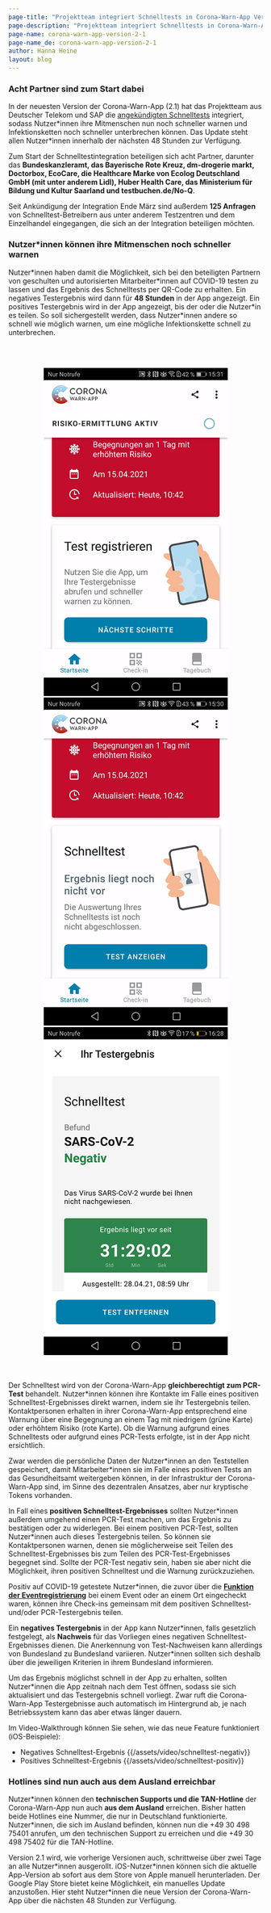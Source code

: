 ```yaml
---
page-title: "Projektteam integriert Schnelltests in Corona-Warn-App Version 2.1"
page-description: "Projektteam integriert Schnelltests in Corona-Warn-App Version 2.1"
page-name: corona-warn-app-version-2-1
page-name_de: corona-warn-app-version-2-1
author: Hanna Heine
layout: blog
---
```


### Acht Partner sind zum Start dabei 

In der neuesten Version der Corona-Warn-App (2.1) hat das Projektteam aus Deutscher Telekom und SAP die [angekündigten Schnelltests](https://www.coronawarn.app/de/blog/2021-03-31-corona-warn-app-test-integration/) integriert, sodass Nutzer\*innen ihre Mitmenschen nun noch schneller warnen und Infektionsketten noch schneller unterbrechen können. Das Update steht allen Nutzer\*innen innerhalb der nächsten 48 Stunden zur Verfügung. 

<!-- overview -->

Zum Start der Schnelltestintegration beteiligen sich acht Partner, darunter das **Bundeskanzleramt, das Bayerische Rote Kreuz, dm-drogerie markt, Doctorbox, EcoCare, die Healthcare Marke von Ecolog Deutschland GmbH (mit unter anderem Lidl), Huber Health Care, das Ministerium für Bildung und Kultur Saarland und testbuchen.de/No-Q**.  

Seit Ankündigung der Integration Ende März sind außerdem **125 Anfragen** von Schnelltest-Betreibern aus unter anderem Testzentren und dem Einzelhandel eingegangen, die sich an der Integration beteiligen möchten.

### Nutzer\*innen können ihre Mitmenschen noch schneller warnen

Nutzer\*innen haben damit die Möglichkeit, sich bei den beteiligten Partnern von geschulten und autorisierten Mitarbeiter*innen auf COVID-19 testen zu lassen und das Ergebnis des Schnelltests per QR-Code zu erhalten. Ein negatives Testergebnis wird dann für **48 Stunden** in der App angezeigt. Ein positives Testergebnis wird in der App angezeigt, bis der oder die Nutzer\*in es teilen. So soll sichergestellt werden, dass Nutzer\*innen andere so schnell wie möglich warnen, um eine mögliche Infektionskette schnell zu unterbrechen. 

<br></br>
<center> <img src="./schnelltest-registrieren.png" title="Schnelltest Registrieren" style="align: center"> <img src="./schnelltest-anzeigen.png" title="Schnelltest Anzeigen" style="align: center"> <img src="./schnelltest-negativ.png" title="Schnelltest-Ergebnis" style="align: center"></center>
<br></br>

Der Schnelltest wird von der Corona-Warn-App **gleichberechtigt zum PCR-Test** behandelt. Nutzer*innen können ihre Kontakte im Falle eines positiven Schnelltest-Ergebnisses direkt warnen, indem sie ihr Testergebnis teilen. Kontaktpersonen erhalten in ihrer Corona-Warn-App entsprechend eine Warnung über eine Begegnung an einem Tag mit niedrigem (grüne Karte) oder erhöhtem Risiko (rote Karte). Ob die Warnung aufgrund eines Schnelltests oder aufgrund eines PCR-Tests erfolgte, ist in der App nicht ersichtlich. 

Zwar werden die persönliche Daten der Nutzer\*innen an den Teststellen gespeichert, damit Mitarbeiter*innen sie im Falle eines positiven Tests an das Gesundheitsamt weitergeben können, in der Infrastruktur der Corona-Warn-App sind, im Sinne des dezentralen Ansatzes, aber nur kryptische Tokens vorhanden.

In Fall eines **positiven Schnelltest-Ergebnisses** sollten Nutzer\*innen außerdem umgehend einen PCR-Test machen, um das Ergebnis zu bestätigen oder zu widerlegen. Bei einem positiven PCR-Test, sollten Nutzer*innen auch dieses Testergebnis teilen. So können sie Kontaktpersonen warnen, denen sie möglicherweise seit Teilen des Schnelltest-Ergebnisses bis zum Teilen des PCR-Test-Ergebnisses begegnet sind. Sollte der PCR-Test negativ sein, haben sie aber nicht die Möglichkeit, ihren positiven Schnelltest und die Warnung zurückzuziehen.

Positiv auf COVID-19 getestete Nutzer\*innen, die zuvor über die [**Funktion der Eventregistrierung**](https://www.coronawarn.app/de/blog/2021-04-21-corona-warn-app-version-2-0/) bei einem Event oder an einem Ort eingecheckt waren, können ihre  Check-ins gemeinsam mit dem positiven Schnelltest- und/oder PCR-Testergebnis teilen. 

Ein **negatives Testergebnis** in der App kann Nutzer\*innen, falls gesetzlich festgelegt, als **Nachweis** für das Vorliegen eines negativen Schnelltest-Ergebnisses dienen. Die Anerkennung von Test-Nachweisen kann allerdings von Bundesland zu Bundesland variieren. Nutzer*innen sollten sich deshalb über die jeweiligen Kriterien in ihrem Bundesland informieren. 

Um das Ergebnis möglichst schnell in der App zu erhalten, sollten Nutzer\*innen die App zeitnah nach dem Test öffnen, sodass sie sich aktualisiert und das Testergebnis schnell vorliegt. Zwar ruft die Corona-Warn-App Testergebnisse auch automatisch im Hintergrund ab, je nach Betriebssystem kann das aber etwas länger dauern. 

Im Video-Walkthrough können Sie sehen, wie das neue Feature funktioniert (iOS-Beispiele):

- Negatives Schnelltest-Ergebnis {{/assets/video/schnelltest-negativ}}
- Positives Schnelltest-Ergebnis {{/assets/video/schnelltest-positiv}}

### Hotlines sind nun auch aus dem Ausland erreichbar

Nutzer\*innen können den **technischen Supports und die TAN-Hotline** der Corona-Warn-App nun auch **aus dem Ausland** erreichen. Bisher hatten beide Hotlines eine Nummer, die nur in Deutschland funktionierte. Nutzer*innen, die sich im Ausland befinden, können nun die +49 30 498 75401 anrufen, um den technischen Support zu erreichen und die +49 30 498 75402 für die TAN-Hotline. 

Version 2.1 wird, wie vorherige Versionen auch, schrittweise über zwei Tage an alle Nutzer\*innen ausgerollt. iOS-Nutzer\*innen können sich die aktuelle App-Version ab sofort aus dem Store von Apple manuell herunterladen. Der Google Play Store bietet keine Möglichkeit, ein manuelles Update anzustoßen. Hier steht Nutzer*innen die neue Version der Corona-Warn-App über die nächsten 48 Stunden zur Verfügung.
